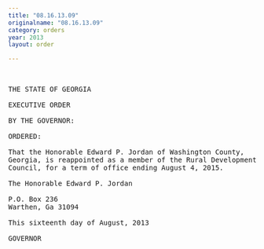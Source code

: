 ```yaml
---
title: "08.16.13.09"
originalname: "08.16.13.09"
category: orders
year: 2013
layout: order

---
```

<pre>
 

THE STATE OF GEORGIA

EXECUTIVE ORDER

BY THE GOVERNOR:

ORDERED:

That the Honorable Edward P. Jordan of Washington County,
Georgia, is reappointed as a member of the Rural Development
Council, for a term of office ending August 4, 2015.

The Honorable Edward P. Jordan

P.O. Box 236
Warthen, Ga 31094

This sixteenth day of August, 2013

GOVERNOR

</pre>
